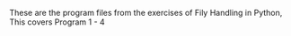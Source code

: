 These are the program files from the exercises of Fily Handling in Python, This covers Program 1 - 4 
